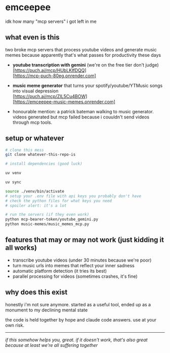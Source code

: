# emceepee

idk how many "mcp servers" i got left in me

## what even is this

two broke mcp servers that process youtube videos and generate music memes because apparently that's what passes for productivity these days

- **youtube transcription with gemini** (we're on the free tier don't judge) \
[https://puch.ai/mcp/HUbLKIfDQQ] \
[https://mcp-puch-80eg.onrender.com]

- **music meme generator** that turns your spotify/youtube/YTMusic songs into visual depression \
[https://puch.ai/mcp/ZIL5Cu4BOW] \
[https://emceepee-music-memes.onrender.com]

- honourable mention: a patrick bateman walking to music generator. videos generated but mcp failed because i couuldn't send videos through mcp tools.

## setup or whatever

```bash
# clone this mess
git clone whatever-this-repo-is

# install dependencies (good luck)

uv venv

uv sync

source ./venv/bin/activate
# setup your .env file with api keys you probably don't have
# check the python files for what keys you need
# spoiler alert: it's a lot

# run the servers (if they even work)
python mcp-bearer-token/youtube_gemini.py
python music-memes/music_memes_mcp.py
```

## features that may or may not work (just kidding it all works)

- transcribe youtube videos (under 30 minutes because we're poor)
- turn music urls into memes that reflect your inner sadness
- automatic platform detection (it tries its best)
- parallel processing for videos (sometimes crashes, it's fine)

## why does this exist

honestly i'm not sure anymore. started as a useful tool, ended up as a monument to my declining mental state

the code is held together by hope and claude code answers. use at your own risk.

---

*if this somehow helps you, great. if it doesn't work, that's also great because at least we're all suffering together*